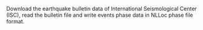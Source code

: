 Download the earthquake bulletin data of International Seismological Center (ISC), read the bulletin file and write events phase data in NLLoc phase file format.
